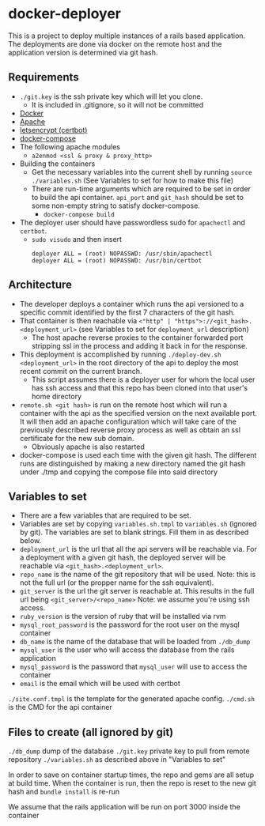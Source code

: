 # docker-deployer
This is a project to deploy multiple instances of a rails based application.
The deployments are done via docker on the remote host and the application version is determined via git hash.

## Requirements
* `./git.key` is the ssh private key which will let you clone.
  * It is included in .gitignore, so it will not be committed
* [Docker](https://docs.docker.com/install/)
* [Apache](https://www.apache.org)
* [letsencrypt (certbot)](https://certbot.eff.org)
* [docker-compose](https://docs.docker.com/compose/install/)
* The following apache modules
  * `a2enmod <ssl & proxy & proxy_http>`
* Building the containers
  * Get the necessary variables into the current shell by running `source ./variables.sh` (See Variables to set for how to make this file)
  * There are run-time arguments which are required to be set in order to build the api container. `api_port` and `git_hash` should be set to some non-empty string to satisfy docker-compose.
	* `docker-compose build`
* The deployer user should have passwordless sudo for `apachectl` and `certbot`.
  * `sudo visudo` and then insert
    ```
    deployer ALL = (root) NOPASSWD: /usr/sbin/apachectl
    deployer ALL = (root) NOPASSWD: /usr/bin/certbot
    ```

## Architecture
* The developer deploys a container which runs the api versioned to a specific commit identified by the first 7 characters of the git hash.
* That container is then reachable via `<"http" | "https">://<git_hash>.<deployment_url>` (see Variables to set for `deployment_url` description)
  * The host apache reverse proxies to the container forwarded port stripping ssl in
    the process and adding it back in for the response.
* This deployment is accomplished by running `./deploy-dev.sh <deployment_url>` in the root directory of the api to deploy the most recent commit on the current branch.
  * This script assumes there is a deployer user for whom the local user has ssh access and that this repo has been cloned into that user's home directory
* `remote.sh <git hash>` is run on the remote host which will run a container with the api as the specified version on the next available port.
  It will then add an apache configuration which will take care of the previously described reverse proxy process as well as obtain an ssl certificate for the new sub domain.
  * Obviously apache is also restarted
* docker-compose is used each time with the given git hash. The different runs are distinguished
  by making a new directory named the git hash under ./tmp and copying the compose file into said
  directory

## Variables to set
* There are a few variables that are required to be set.
* Variables are set by copying `variables.sh.tmpl` to `variables.sh` (ignored by git). The variables are set to blank strings. Fill them in as described below.
* `deployment_url` is the url that all the api servers will be reachable via. For a deployment with a given git hash, the deployed server will be reachable via `<git_hash>.<deployment_url>`.
* `repo_name` is the name of the git repository that will be used. Note: this is not the full url (or the propper name for the ssh equivalent).
* `git_server` is the url the git server is reachable at. This results in the full url being `<git_server>/<repo_name>` Note: we assume you're using ssh access.
* `ruby_version` is the version of ruby that will be installed via rvm
* `mysql_root_password` is the password for the root user on the mysql container
* `db_name` is the name of the database that will be loaded from `./db_dump`
* `mysql_user` is the user who will access the database from the rails application
* `mysql_password` is the password that `mysql_user` will use to access the container
* `email` is the email which will be used with certbot

`./site.conf.tmpl` is the template for the generated apache config.
`./cmd.sh` is the CMD for the api container

## Files to create (all ignored by git)
`./db_dump` dump of the database
`./git.key` private key to pull from remote repository
`./variables.sh` as described above in "Variables to set"

In order to save on container startup times, the repo and gems are all setup at build time. When the container is run, then the repo is reset to the new git hash and `bundle install` is re-run

We assume that the rails application will be run on port 3000 inside the container
